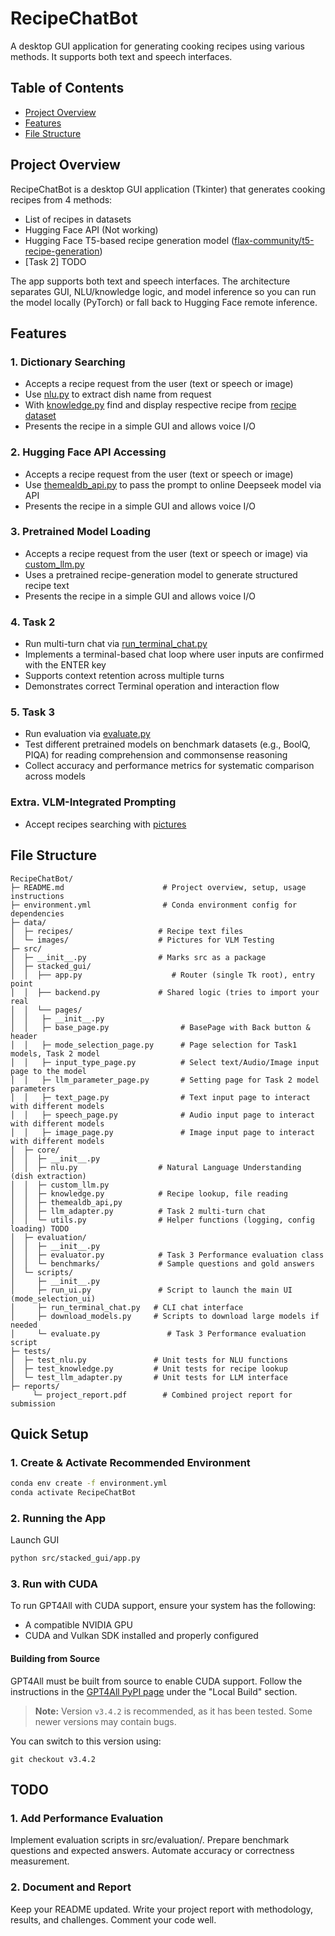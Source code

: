 # RecipeChatBot

A desktop GUI application for generating cooking recipes using various methods. It supports both text and speech interfaces.

## Table of Contents
- [Project Overview](#project-overview)
- [Features](#features)
- [File Structure](#file-structure)

## Project Overview
RecipeChatBot is a desktop GUI application (Tkinter) that generates cooking recipes from 4 methods:
- List of recipes in datasets
- Hugging Face API (Not working)
- Hugging Face T5-based recipe generation model ([flax-community/t5-recipe-generation](https://huggingface.co/flax-community/t5-recipe-generation))
- [Task 2] TODO <br />

The app supports both text and speech interfaces. The architecture separates GUI, NLU/knowledge logic, and model inference so you can run the model locally (PyTorch) or fall back to Hugging Face remote inference.

## Features
### 1. Dictionary Searching
- Accepts a recipe request from the user (text or speech or image)
- Use [nlu.py](src\core\nlu.py) to extract dish name from request
- With [knowledge.py](src\core\knowledge.py) find and display respective recipe from [recipe dataset](data\recipes)
- Presents the recipe in a simple GUI and allows voice I/O

### 2. Hugging Face API Accessing
- Accepts a recipe request from the user (text or speech or image)
- Use [themealdb_api.py](src\core\themealdb_api.py) to pass the prompt to online Deepseek model via API
- Presents the recipe in a simple GUI and allows voice I/O

### 3. Pretrained Model Loading
- Accepts a recipe request from the user (text or speech or image) via [custom_llm.py](src\core\custom_llm.py)
- Uses a pretrained recipe-generation model to generate structured recipe text
- Presents the recipe in a simple GUI and allows voice I/O

### 4. Task 2
- Run multi-turn chat via [run_terminal_chat.py](src\scripts\run_terminal_chat.py)
- Implements a terminal-based chat loop where user inputs are confirmed with the ENTER key
- Supports context retention across multiple turns
- Demonstrates correct Terminal operation and interaction flow

### 5. Task 3
- Run evaluation via [evaluate.py](src\scripts\evaluate.py)
- Test different pretrained models on benchmark datasets (e.g., BoolQ, PIQA) for reading comprehension and commonsense reasoning
- Collect accuracy and performance metrics for systematic comparison across models

### Extra. VLM-Integrated Prompting
- Accept recipes searching with [pictures](src\core\vlm.py)

## File Structure
```
RecipeChatBot/
├─ README.md                      # Project overview, setup, usage instructions
├─ environment.yml                # Conda environment config for dependencies
├─ data/
│  ├─ recipes/                   # Recipe text files 
│  └─ images/                    # Pictures for VLM Testing
├─ src/
│  ├─ __init__.py                # Marks src as a package
│  ├─ stacked_gui/
│  │  ├── app.py                    # Router (single Tk root), entry point
│  │  ├── backend.py             # Shared logic (tries to import your real
│  │  └── pages/
│  │   ├─ __init__.py
│  │   ├─ base_page.py                # BasePage with Back button & header
│  │   ├─ mode_selection_page.py      # Page selection for Task1 models, Task 2 model
│  │   ├─ input_type_page.py          # Select text/Audio/Image input page to the model
│  │   ├─ llm_parameter_page.py       # Setting page for Task 2 model parameters
│  │   ├─ text_page.py                # Text input page to interact with different models
│  │   ├─ speech_page.py              # Audio input page to interact with different models
│  │   ├─ image_page.py               # Image input page to interact with different models
│  ├─ core/     
│  │  ├─ __init__.py
│  │  ├─ nlu.py                  # Natural Language Understanding (dish extraction)
│  │  ├─ custom_llm.py 
│  │  ├─ knowledge.py            # Recipe lookup, file reading
│  │  ├─ themealdb_api,py
│  │  ├─ llm_adapter.py          # Task 2 multi-turn chat
│  │  └─ utils.py                # Helper functions (logging, config loading) TODO
│  ├─ evaluation/
│  │  ├─ __init__.py
│  │  ├─ evaluator.py            # Task 3 Performance evaluation class
│  │  └─ benchmarks/             # Sample questions and gold answers
│  └─ scripts/
│     ├─ __init__.py
│     ├─ run_ui.py               # Script to launch the main UI (mode_selection_ui)
│     ├─ run_terminal_chat.py   # CLI chat interface
│     ├─ download_models.py     # Scripts to download large models if needed
│     └─ evaluate.py               # Task 3 Performance evaluation script
├─ tests/
│  ├─ test_nlu.py               # Unit tests for NLU functions
│  ├─ test_knowledge.py         # Unit tests for recipe lookup
│  └─ test_llm_adapter.py       # Unit tests for LLM interface
├─ reports/
     └─ project_report.pdf        # Combined project report for submission
```
## Quick Setup
### 1. Create & Activate Recommended Environment
```sh
conda env create -f environment.yml
conda activate RecipeChatBot
```

### 2. Running the App
Launch GUI
```sh
python src/stacked_gui/app.py
```

### 3. Run with CUDA

To run GPT4All with CUDA support, ensure your system has the following:

- A compatible NVIDIA GPU
- CUDA and Vulkan SDK installed and properly configured

#### Building from Source

GPT4All must be built from source to enable CUDA support. Follow the instructions in the [GPT4All PyPI page](https://pypi.org/project/gpt4all/) under the "Local Build" section.

> **Note:** Version `v3.4.2` is recommended, as it has been tested. Some newer versions may contain bugs.  

You can switch to this version using:

```git checkout v3.4.2```

## TODO

### 1. Add Performance Evaluation
Implement evaluation scripts in src/evaluation/.
Prepare benchmark questions and expected answers.
Automate accuracy or correctness measurement.

### 2. Document and Report
Keep your README updated.
Write your project report with methodology, results, and challenges.
Comment your code well.